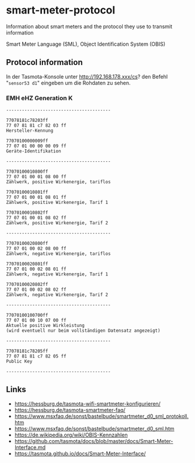 # smart-meter-protocol
Information about smart meters and the protocol they use to transmit information

Smart Meter Language (SML),
Object Identification System (OBIS)

## Protocol information
In der Tasmota-Konsole unter http://192.168.178.xxx/cs? den Befehl "`sensor53 d1`" eingeben um die Rohdaten zu sehen.

### EMH eHZ Generation K
```
----------------------------------------

77078181c78203ff
77 07 81 81 c7 82 03 ff
Hersteller-Kennung

77070100000009ff
77 07 01 00 00 00 09 ff
Geräte-Identifikation

----------------------------------------

77070100010800ff
77 07 01 00 01 08 00 ff
Zählwerk, positive Wirkenergie, tariflos

77070100010801ff
77 07 01 00 01 08 01 ff
Zählwerk, positive Wirkenergie, Tarif 1

77070100010802ff
77 07 01 00 01 08 02 ff
Zählwerk, positive Wirkenergie, Tarif 2

----------------------------------------

77070100020800ff
77 07 01 00 02 08 00 ff
Zählwerk, negative Wirkenergie, tariflos

77070100020801ff
77 07 01 00 02 08 01 ff
Zählwerk, negative Wirkenergie, Tarif 1

77070100020802ff
77 07 01 00 02 08 02 ff
Zählwerk, negative Wirkenergie, Tarif 2

----------------------------------------

77070100100700ff
77 07 01 00 10 07 00 ff
Aktuelle positive Wirkleistung
(wird eventuell nur beim vollständigen Datensatz angezeigt)

----------------------------------------

77078181c78205ff
77 07 81 81 c7 82 05 ff
Public Key

----------------------------------------
```

## Links
- https://hessburg.de/tasmota-wifi-smartmeter-konfigurieren/
- https://hessburg.de/tasmota-smartmeter-faq/
- https://www.msxfaq.de/sonst/bastelbude/smartmeter_d0_sml_protokoll.htm
- https://www.msxfaq.de/sonst/bastelbude/smartmeter_d0_sml.htm
- https://de.wikipedia.org/wiki/OBIS-Kennzahlen
- https://github.com/tasmota/docs/blob/master/docs/Smart-Meter-Interface.md
- https://tasmota.github.io/docs/Smart-Meter-Interface/
